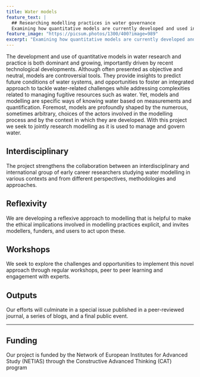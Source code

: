 ```yaml
---
title: Water models 
feature_text: |
  ## Researching modelling practices in water governance
  Examining how quantitative models are currently developed and used in water governance and management. 
feature_image: "https://picsum.photos/1300/400?image=989"
excerpt: "Examining how quantitative models are currently developed and used in water governance and management. "
---
```


The development and use of quantitative models in water research and practice is both dominant and growing, importantly driven by recent technological developments. Although often presented as objective and neutral, models are controversial tools. They provide insights to predict future conditions of water systems, and opportunities to foster an integrated approach to tackle water-related challenges while addressing complexities related to managing fugitive resources such as water. Yet, models and modelling are specific ways of knowing water based on measurements and quantification. Foremost, models are profoundly shaped by the numerous, sometimes arbitrary, choices of the actors involved in the modelling process and by the context in which they are developed. With this project we seek to jointly research modelling as it is used to manage and govern water.

## Interdisciplinary

The project strengthens the collaboration between an interdisciplinary and international group of early career researchers studying water modelling in various contexts and from different perspectives, methodologies and approaches.

## Reflexivity

We are developing a reflexive approach to modelling that is helpful to make the ethical implications involved in modelling practices explicit, and invites modellers, funders, and users to act upon these. 

## Workshops

We seek to explore the challenges and opportunities to implement this novel approach through regular workshops, peer to peer learning and engagement with experts.

## Outputs

Our efforts will culminate in a special issue published in a peer-reviewed journal, a series of blogs, and a final public event.  

---

## Funding

Our project is funded by the Network of European Institutes for Advanced Study (NETIAS)  through the Constructive Advanced Thinking (CAT) program
